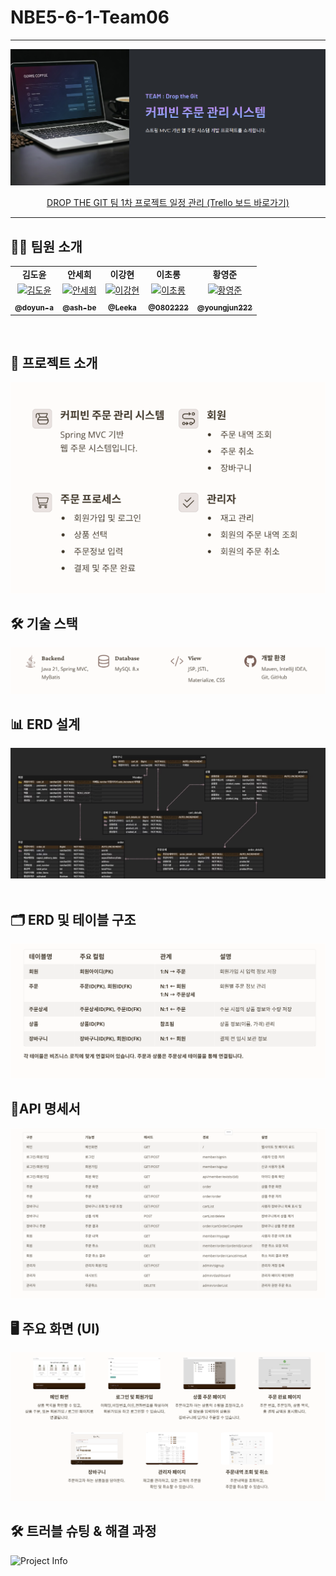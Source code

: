 # NBE5-6-1-Team06


<hr/>

<div align="center">
  <img src="readmeresorce/project_info.png" alt="Project Info" style="max-width: 100%; height: auto;">

[DROP THE GIT 팀 1차 프로젝트 일정 관리 (Trello 보드 바로가기)](https://trello.com/b/IdggiMMY/nbe5-6-1-gridscirclecafe)

</div>

---

## 🧑‍💻 팀원 소개

  <table >
    <tbody>
      <tr>
        <td align="center"><b>김도윤</b></td>
        <td align="center"><b>안세희</b></td>
        <td align="center"><b>이강현</b></td>
        <td align="center"><b>이초롱</b></td>
        <td align="center"><b>황영준</b></td>
      </tr>
      <tr>
        <td align="center"><a href="https://github.com/doyun-a"><img src="https://github.com/doyun-a.png" width="100px;" alt="김도윤"/></a></td>
        <td align="center"><a href="https://github.com/ash-be"><img src="https://github.com/ash-be.png" width="100px;" alt="안세희"/></a></td>
        <td align="center"><a href="https://github.com/Leeka99"><img src="https://github.com/Leeka99.png" width="100px;" alt="이강현"/></a></td>
        <td align="center"><a href="https://github.com/0802222"><img src="https://github.com/0802222.png" width="100px;" alt="이초롱"/></a></td>
        <td align="center"><a href="https://github.com/youngjun222"><img src="https://github.com/youngjun222.png" width="100px;" alt="황영준"/></a></td>
      </tr>
      <tr>
        <td align="center"><a href="https://github.com/doyun-a"><sub><b>@doyun-a</b></sub></a></td>
        <td align="center"><a href="https://github.com/ash-be"><sub><b>@ash-be</b></sub></a></td>
        <td align="center"><a href="https://github.com/Leeka99"><sub><b>@Leeka</b></sub></a></td>
        <td align="center"><a href="https://github.com/0802222"><sub><b>@0802222</b></sub></a></td>
        <td align="center"><a href="https://github.com/youngjun222"><sub><b>@youngjun222</b></sub></a></td>
      </tr>
    </tbody>
  </table>


<br/>


## 📌 프로젝트 소개

<img src="readmeresorce/project_intro.png" alt="Project Info" style="max-width: 100%; height: auto;">


<br/>

## 🛠️ 기술 스택
<img src="readmeresorce/stack.png" alt="Project Info" style="max-width: 100%; height: auto;">

<br/>

## 📊 ERD 설계
<div align="center">
<img src="readmeresorce/erd.png" alt="Project Info" style="max-width: 100%; height: auto;">

</div>

<br/>

## 🗂️ ERD 및 테이블 구조
<img src="readmeresorce/db_detail.png" alt="Project Info" style="max-width: 100%; height: auto;">


<br/>

## 📄API 명세서
<img src="readmeresorce/api.png" alt="Project Info" style="max-width: 100%; height: auto;">

<br/>

## 🖥️ 주요 화면 (UI)
<img src="readmeresorce/ui.png" alt="Project Info" style="max-width: 100%; height: auto;">

<br/>

## 🛠️ 트러블 슈팅 & 해결 과정
<img src="readmeresorce/trubleshooting.png.png" alt="Project Info" style="max-width: 100%; height: auto;">

